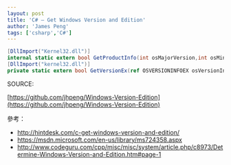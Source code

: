 ```yaml
---
layout: post
title: 'C# – Get Windows Version and Edition'
author: 'James Peng'
tags: ['csharp','C#']
---
```



~~~csharp
[DllImport("Kernel32.dll")]
internal static extern bool GetProductInfo(int osMajorVersion,int osMinorVersion,int spMajorVersion,int spMinorVersion,out int edition);
[DllImport("kernel32.dll")]
private static extern bool GetVersionEx(ref OSVERSIONINFOEX osVersionInfo);

~~~

SOURCE:

[https://github.com/jhpeng/Windows-Version-Edition](https://github.com/jhpeng/Windows-Version-Edition)



參考：

- http://hintdesk.com/c-get-windows-version-and-edition/
- https://msdn.microsoft.com/en-us/library/ms724358.aspx
- http://www.codeguru.com/cpp/misc/misc/system/article.php/c8973/Determine-Windows-Version-and-Edition.htm#page-1